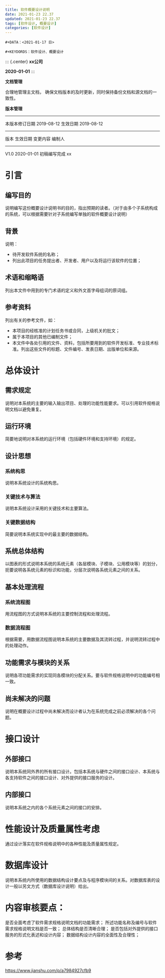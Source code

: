 ```yaml
---
title: 软件概要设计说明
date: 2021-01-23 22.37
updated: 2021-01-23 22.37
tags: [软件设计, 概要设计]
categories: [软件设计] 
---
```


```{=org}
#+DATA：<2021-01-17 日>
```
```{=org}
#+KEYDORDS：软件设计、概要设计
```
::: {.center}
**xx公司**

**2020-01-01**
:::

**文档管理**

合理地管理主文档，
确保文档版本的及时更新，同时保持备份文档和源文档的一致性。

**版本管理**

  ---------------- ------------ ---------- ------------
  本版本修订日期   2019-08-12   生效日期   2019-08-12
  ---------------- ------------ ---------- ------------

  版本   生效日期     变更内容       编制人
  ------ ------------ -------------- --------
  V1.0   2020-01-01   初稿编写完成   xx

# 引言

## 编写目的

说明编写这份概要设计说明书的目的，指出预期的读者。（对于由多个子系统构成的系统，可以根据需要针对子系统编写单独的软件概要设计说明）

## 背景

说明：

-   待开发软件系统的名称；
-   列出此项目的任务提出者、开发者、用户以及将运行该软件的位置；

## 术语和缩略语

列出本文件中用到的专门术语的定义和外文首字母组词的原词组。

## 参考资料

列出有关的参考文件，如：

-   本项目的经核准的计划任务书或合同，上级机关的批文；
-   属于本项目的其他已编制文件；
-   本文件中各处引用的文件、资料，包括所要用到的软件开发标准、专业技术标准。列出这些文件的标题、文件编号、发表日期、出版单位和来源。

# 总体设计

## 需求规定

说明对本系统的主要的输入输出项目、处理的功能性能要求。可以引用软件规格说明文档以避免重复。

## 运行环境

简要地说明对本系统的运行环境（包括硬件环境和支持环境）的规定。

## 设计思想

### 系统构思

说明本系统设计的系统构思。

### 关键技术与算法

说明本系统设计采用的关键技术和主要算法。

### 关键数据结构

简要说明本系统实现中的最主要的数据结构。

## 系统总体结构

以图表的形式说明本系统的系统元素（各层模块、子模块、公用模块等）的划分，扼要说明各系统元素的标识和功能，分层次说明各系统元素之间的关系。

## 基本处理流程

### 系统流程图

用流程图的方式说明本系统的主要控制流程和处理流程。

### 数据流程图

根据需要，用数据流程图说明本系统的主要数据及其流转过程，并说明流转过程中的处理动作。

## 功能需求与模块的关系

说明各项功能需求的实现同各模块的分配关系。要与软件规格说明中的功能编号相一致。

## 尚未解决的问题

说明在概要设计过程中尚未解决而设计者认为在系统完成之前必须解决的各个问题。

# 接口设计

## 外部接口

说明本系统同外界的所有接口设计。包括本系统与硬件之间的接口设计、本系统与各支持软件之间的接口设计、对外提供的接口服务的设计。

## 内部接口

说明本系统之内的各个系统元素之间的接口的安排。

# 性能设计及质量属性考虑

通过设计落实在软件规格说明中的各种性能及质量属性规定。

# 数据库设计

说明本系统内所使用的数据结构设计要点及与程序模块间的关系。对数据库表的设计一般以另文方式（数据库设计说明）给出。

# 内容审核要点：

是否全面考虑了软件需求规格说明文档的功能需求；
所述功能名称及编号与软件需求规格说明文档是否一致；
总体结构是否清晰合理；
是否包括对外提供的接口服务的形式化表述和设计内容；
数据结构设计内容的全面性及合理性；

# 参考

<https://www.jianshu.com/p/a7984927cfb9>
